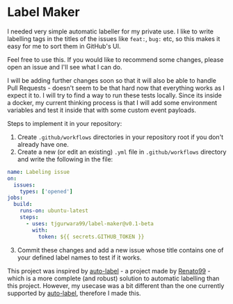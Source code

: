 # Label Maker

I needed very simple automatic labeller for my private use. I like to write labelling tags in the titles of the issues like `feat:`, `bug:` etc, so this makes it easy for me to sort them in GitHub's UI.

Feel free to use this. If you would like to recommend some changes, please open an issue and I'll see what I can do.

I will be adding further changes soon so that it will also be able to handle Pull Requests - doesn't seem to be that hard now that everything works as I expect it to. I will try to find a way to run these tests locally. Since its inside a docker, my current thinking process is that I will add some environment variables and test it inside that with some custom event payloads.

Steps to implement it in your repository:

1. Create `.github/workflows` directories in your repository root if you don't already have one.
2. Create a new (or edit an existing) `.yml` file in `.github/workflows` directory and write the following in the file:
```yml
name: Labeling issue 
on:
  issues:
    types: ['opened']
jobs:
  build:
    runs-on: ubuntu-latest
    steps:
      - uses: tjgurwara99/label-maker@v0.1-beta
        with: 
          token: ${{ secrets.GITHUB_TOKEN }}
```
3. Commit these changes and add a new issue whose title contains one of your defined label names to test if it works.


This project was inspired by [auto-label](https://github.com/Renato66/auto-label) - a project made by [Renato99](https://github.com/Renato66) - which is a more complete (and robust) solution to automatic labelling than this project. However, my usecase was a bit different than the one currently supported by [auto-label](https://github.com/Renato66/auto-label), therefore I made this.
